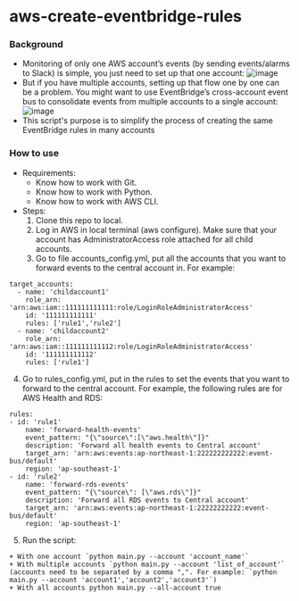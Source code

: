 # aws-create-eventbridge-rules
### Background
- Monitoring of only one AWS account’s events (by sending events/alarms to Slack) is simple, you just need to set up that one account:
![image](https://user-images.githubusercontent.com/128770464/233538813-6a76e968-68b9-49b2-bae0-10602545c0d9.png)
- But if you have multiple accounts, setting up that flow one by one can be a problem. You might want to use EventBridge’s cross-account event bus to consolidate events from multiple accounts to a single account:
![image](https://user-images.githubusercontent.com/128770464/233538844-8c9ce998-56a9-44a0-915d-e1caa83f3378.png)
- This script's purpose is to simplify the process of creating the same EventBridge rules in many accounts
### How to use
- Requirements:
  + Know how to work with Git.
  + Know how to work with Python.
  + Know how to work with AWS CLI.
- Steps:
  1) Clone this repo to local.
  2) Log in AWS in local terminal (aws configure). Make sure that your account has AdministratorAccess role attached for all child accounts.
  3) Go to file accounts_config.yml, put all the accounts that you want to forward events to the central account in. For example:

```
target_accounts:
  - name: 'childaccount1'
    role_arn: 'arn:aws:iam::111111111111:role/LoginRoleAdministratorAccess'
    id: '111111111111'
    rules: ['rule1','rule2']
  - name: 'childaccount2'
    role_arn: 'arn:aws:iam::111111111112:role/LoginRoleAdministratorAccess'
    id: '111111111112'
    rules: ['rule1']
```

  4) Go to rules_config.yml, put in the rules to set the events that you want to forward to the central account. For example, the following rules are for AWS Health and RDS:

```
rules:
- id: 'rule1'
    name: 'forward-health-events'
    event_pattern: "{\"source\":[\"aws.health\"]}"
    description: 'Forward all health events to Central account'
    target_arn: 'arn:aws:events:ap-northeast-1:222222222222:event-bus/default'
    region: 'ap-southeast-1'
- id: 'rule2'
    name: 'forward-rds-events'
    event_pattern: "{\"source\": [\"aws.rds\"]}"
    description: 'Forward all RDS events to Central account'
    target_arn: 'arn:aws:events:ap-northeast-1:22222222222:event-bus/default'
    region: 'ap-southeast-1'
```

  5) Run the script:

    + With one account `python main.py --account 'account_name'`
    + With multiple accounts `python main.py --account 'list_of_account'` (accounts need to be separated by a comma ",". For example: `python main.py --account 'account1','account2','account3'`)
    + With all accounts python main.py --all-account true
